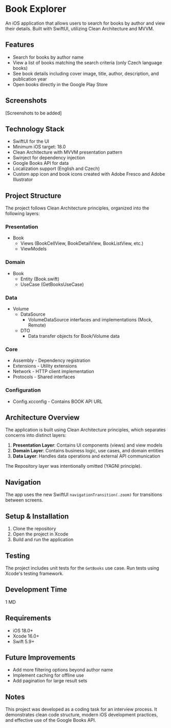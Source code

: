 # Book Explorer

An iOS application that allows users to search for books by author and view their details. Built with SwiftUI, utilizing Clean Architecture and MVVM.

## Features

- Search for books by author name
- View a list of books matching the search criteria (only Czech language books)
- See book details including cover image, title, author, description, and publication year
- Open books directly in the Google Play Store

## Screenshots

[Screenshots to be added]

## Technology Stack

- SwiftUI for the UI
- Minimum iOS target: 18.0
- Clean Architecture with MVVM presentation pattern
- Swinject for dependency injection
- Google Books API for data
- Localization support (English and Czech)
- Custom app icon and book icons created with Adobe Fresco and Adobe Illustrator

## Project Structure

The project follows Clean Architecture principles, organized into the following layers:

### Presentation
- Book
  - Views (BookCellView, BookDetailView, BookListView, etc.)
  - ViewModels

### Domain
- Book
  - Entity (Book.swift)
  - UseCase (GetBooksUseCase)

### Data
- Volume
  - DataSource
    - VolumeDataSource interfaces and implementations (Mock, Remote)
  - DTO
    - Data transfer objects for Book/Volume data

### Core
- Assembly - Dependency registration
- Extensions - Utility extensions
- Network - HTTP client implementation
- Protocols - Shared interfaces

### Configuration
- Config.xcconfig - Contains BOOK API URL

## Architecture Overview

The application is built using Clean Architecture principles, which separates concerns into distinct layers:

1. **Presentation Layer**: Contains UI components (views) and view models
2. **Domain Layer**: Contains business logic, use cases, and domain entities
3. **Data Layer**: Handles data operations and external API communication

The Repository layer was intentionally omitted (YAGNI principle).

## Navigation

The app uses the new SwiftUI `navigationTransition(.zoom)` for transitions between screens.

## Setup & Installation

1. Clone the repository
2. Open the project in Xcode
3. Build and run the application

## Testing

The project includes unit tests for the `GetBooks` use case. Run tests using Xcode's testing framework.

## Development Time

1 MD

## Requirements

- iOS 18.0+
- Xcode 16.0+
- Swift 5.9+

## Future Improvements

- Add more filtering options beyond author name
- Implement caching for offline use
- Add pagination for large result sets

## Notes

This project was developed as a coding task for an interview process. It demonstrates clean code structure, modern iOS development practices, and effective use of the Google Books API.

